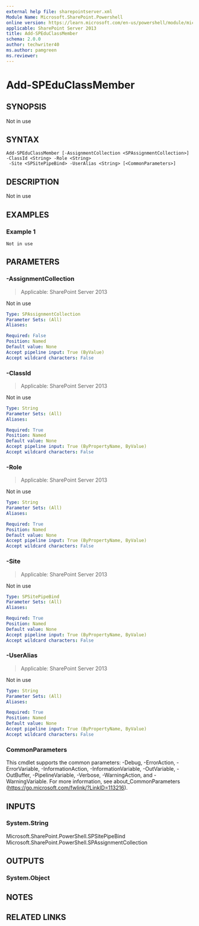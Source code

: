 ```yaml
---
external help file: sharepointserver.xml
Module Name: Microsoft.SharePoint.Powershell
online version: https://learn.microsoft.com/en-us/powershell/module/microsoft.sharepoint.powershell/add-speduclassmember
applicable: SharePoint Server 2013
title: Add-SPEduClassMember
schema: 2.0.0
author: techwriter40
ms.author: pamgreen
ms.reviewer:
---
```


# Add-SPEduClassMember

## SYNOPSIS
Not in use

## SYNTAX

```
Add-SPEduClassMember [-AssignmentCollection <SPAssignmentCollection>] -ClassId <String> -Role <String>
 -Site <SPSitePipeBind> -UserAlias <String> [<CommonParameters>]
```

## DESCRIPTION
Not in use

## EXAMPLES

### Example 1
```
Not in use
```

## PARAMETERS

### -AssignmentCollection

> Applicable: SharePoint Server 2013

Not in use

```yaml
Type: SPAssignmentCollection
Parameter Sets: (All)
Aliases:

Required: False
Position: Named
Default value: None
Accept pipeline input: True (ByValue)
Accept wildcard characters: False
```

### -ClassId

> Applicable: SharePoint Server 2013

Not in use

```yaml
Type: String
Parameter Sets: (All)
Aliases:

Required: True
Position: Named
Default value: None
Accept pipeline input: True (ByPropertyName, ByValue)
Accept wildcard characters: False
```

### -Role

> Applicable: SharePoint Server 2013

Not in use

```yaml
Type: String
Parameter Sets: (All)
Aliases:

Required: True
Position: Named
Default value: None
Accept pipeline input: True (ByPropertyName, ByValue)
Accept wildcard characters: False
```

### -Site

> Applicable: SharePoint Server 2013

Not in use

```yaml
Type: SPSitePipeBind
Parameter Sets: (All)
Aliases:

Required: True
Position: Named
Default value: None
Accept pipeline input: True (ByPropertyName, ByValue)
Accept wildcard characters: False
```

### -UserAlias

> Applicable: SharePoint Server 2013

Not in use

```yaml
Type: String
Parameter Sets: (All)
Aliases:

Required: True
Position: Named
Default value: None
Accept pipeline input: True (ByPropertyName, ByValue)
Accept wildcard characters: False
```

### CommonParameters
This cmdlet supports the common parameters: -Debug, -ErrorAction, -ErrorVariable, -InformationAction, -InformationVariable, -OutVariable, -OutBuffer, -PipelineVariable, -Verbose, -WarningAction, and -WarningVariable. For more information, see about_CommonParameters (https://go.microsoft.com/fwlink/?LinkID=113216).

## INPUTS

### System.String
Microsoft.SharePoint.PowerShell.SPSitePipeBind
Microsoft.SharePoint.PowerShell.SPAssignmentCollection

## OUTPUTS

### System.Object

## NOTES

## RELATED LINKS

